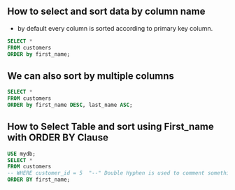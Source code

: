 ## How to select and sort data by column name

 - by default every column is sorted according to primary key column.
 ```sql
 SELECT *  
 FROM customers 
 ORDER by first_name;
 ``` 
## We can also sort by multiple columns
 
 ```sql
 SELECT * 
 FROM customers 
 ORDER by first_name DESC, last_name ASC;
 ```

## How to Select Table and sort using First_name with ORDER BY Clause

 ```sql
 USE mydb;
 SELECT * 
 FROM customers
 -- WHERE customer_id = 5  "--" Double Hyphen is used to comment something.
 ORDER BY first_name;
 ```

